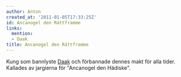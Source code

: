 ```yaml
---
author: Anton
created_at: '2011-01-05T17:33:25Z'
id: Ancanogel den Rättframme
links:
  mention:
  - Daak
title: Ancanogel den Rättframme
---
```


Kung som bannlyste [Daak] och förbannade dennes makt för alla tider. Kallades av jargierna för
"Ancanogel den Hädiske".

  [Daak]: Daak
